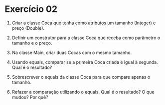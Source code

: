 # Exercício 02

1. Criar a classe Coca que tenha como atributos um tamanho (Integer) e preço (Double). 

2. Definir um construtor para a classe Coca que receba como parâmetro o tamanho e o preço. 

3. Na classe Main, criar duas Cocas com o mesmo tamanho. 

4. Usando equals, comparar se a primeira Coca criada é igual à segunda. Qual é o resultado? 

5. Sobrescrever o equals da classe Coca para que compare apenas o tamanho. 

6. Refazer a comparação utilizando o equals. Qual é o resultado? O que mudou? Por quê?